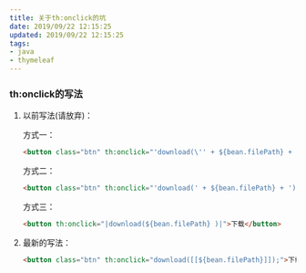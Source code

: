 ```yaml
---
title: 关于th:onclick的坑
date: 2019/09/22 12:15:25
updated: 2019/09/22 12:15:25
tags:
- java
- thymeleaf
---
```


### th:onclick的写法

1. 以前写法(请放弃)：

   方式一：

   ```html
   <button class="btn" th:onclick="'download(\'' + ${bean.filePath} + '\');'">下载</button>
   ```

   <!-- more -->

   方式二：

   ```html
   <button class="btn" th:onclick="'download(' + ${bean.filePath} + ');'">下载</button>
   ```

   方式三：

   ```html
   <button th:onclick="|download(${bean.filePath} )|">下载</button>
   ```

2. 最新的写法：

   ```html
   <button class="btn" th:onclick="download([[${bean.filePath}]]);">下载</button>
   ```

   